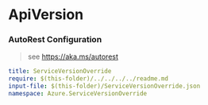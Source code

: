 # ApiVersion
### AutoRest Configuration
> see https://aka.ms/autorest

``` yaml
title: ServiceVersionOverride
require: $(this-folder)/../../../../readme.md
input-file: $(this-folder)/ServiceVersionOverride.json
namespace: Azure.ServiceVersionOverride
```
